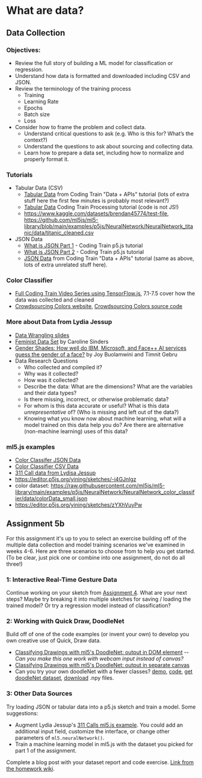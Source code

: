 # What are data?

## Data Collection

### Objectives:

- Review the full story of building a ML model for classification or regression.
- Understand how data is formatted and downloaded including CSV and JSON.
- Review the terminology of the training process
  - Training
  - Learning Rate
  - Epochs
  - Batch size
  - Loss
- Consider how to frame the problem and collect data.
  - Understand critical questions to ask (e.g. Who is this for? What’s the context?)
  - Understand the questions to ask about sourcing and collecting data.
  - Learn how to prepare a data set, including how to normalize and properly format it.

### Tutorials

- Tabular Data (CSV)
  - [Tabular Data](https://youtu.be/RfMkdvN-23o) from Coding Train "Data + APIs" tutorial (lots of extra stuff here the first few minutes is probably most relevant?)
  - [Tabular Data](https://youtu.be/woaR-CJEwqc) Coding Train Processing tutorial (code is not JS!)
  - https://www.kaggle.com/datasets/brendan45774/test-file, https://github.com/ml5js/ml5-library/blob/main/examples/p5js/NeuralNetwork/NeuralNetwork_titanic/data/titanic_cleaned.csv
- JSON Data
  - [What is JSON Part 1](https://youtu.be/_NFkzw6oFtQ) - Coding Train p5.js tutorial
  - [What is JSON Part 2](https://youtu.be/118sDpLOClw) - Coding Train p5.js tutorial
  - [JSON Data](https://youtu.be/uxf0--uiX0I) from Coding Train "Data + APIs" tutorial (same as above, lots of extra unrelated stuff here).

### Color Classifier

- [Full Coding Train Video Series using TensorFlow.js](https://youtu.be/y59-frfKR58?list=PLRqwX-V7Uu6bmMRCIoTi72aNWHo7epX4L), 7.1-7.5 cover how the data was collected and cleaned
- [Crowdsourcing Colors website](https://codingtrain.github.io/CrowdSourceColorData/index.html), [Crowdsourcing Colors source code](https://github.com/CodingTrain/CrowdSourceColorData)

### More about Data from Lydia Jessup

- [Data Wrangling slides](https://docs.google.com/presentation/d/1dPB75F-BEjhtHour7_b7b4UidKQ6vGIAOibvUlgg4EA/edit)
- [Feminist Data Set](https://carolinesinders.com/feminist-data-set/) by Caroline Sinders
- [Gender Shades: How well do IBM, Microsoft, and Face++ AI services guess the gender of a face?](http://gendershades.org/) by Joy Buolamwini and Timnit Gebru
- Data Research Questions
  - Who collected and compiled it?
  - Why was it collected?
  - How was it collected?
  - Describe the data: What are the dimensions? What are the variables and their data types?
  - Is there missing, incorrect, or otherwise problematic data?
  - For whom is this data accurate or useful? What is this data _unrepresentative_ of? (Who is missing and left out of the data?)
  - Knowing what you know now about machine learning, what will a model trained on this data help you do? Are there are alternative (non-machine learning) uses of this data?

### ml5.js examples

- [Color Classifer JSON Data](https://editor.p5js.org/ima_ml/sketches/WOLz4pub3)
- [Color Classifier CSV Data](https://editor.p5js.org/ima_ml/sketches/8eskYqyhA)
- [311 Call data from Lydisa Jessup](https://editor.p5js.org/lydiajessup/sketches/NQ6iRoAM2)
- https://editor.p5js.org/yining/sketches/-i4GJnlgz
- color dataset: https://raw.githubusercontent.com/ml5js/ml5-library/main/examples/p5js/NeuralNetwork/NeuralNetwork_color_classifier/data/colorData_small.json
- https://editor.p5js.org/yining/sketches/zYXhVuyPw

## Assignment 5b

For this assignment it's up to you to select an exercise building off of the multiple data collection and model training scenarios we've examined in weeks 4-6. Here are three scenarios to choose from to help you get started. (To be clear, just pick one or combine into one assignment, do not do all three!)

### 1: Interactive Real-Time Gesture Data

Continue working on your sketch from [Assignment 4](https://github.com/ml5js/Intro-ML-Arts-IMA-F23/wiki/Assignment-4). What are your next steps? Maybe try breaking it into multiple sketches for saving / loading the trained model? Or try a regression model instead of classification?

### 2: Working with Quick Draw, DoodleNet

Build off of one of the code examples (or invent your own) to develop you own creative use of Quick, Draw data.

- [Classifying Drawings with ml5's DoodleNet: output in DOM element](https://editor.p5js.org/ima_ml/sketches/IbXlN6voN) -- _Can you make this one work with webcam input instead of canvas?_
- [Classifying Drawings with ml5's DoodleNet: output in separate canvas](https://editor.p5js.org/ima_ml/sketches/XIZEoKBTL)
- Can you try your own doodleNet with a fewer classes? [demo](https://yining1023.github.io/machine-learning-for-the-web/cnn/TrainDoodleClassifier), [code](https://github.com/yining1023/machine-learning-for-the-web/tree/master/cnn/TrainDoodleClassifier), [get doodleNet dataset](https://github.com/googlecreativelab/quickdraw-dataset#get-the-data), [download](https://console.cloud.google.com/storage/browser/quickdraw_dataset/full/numpy_bitmap;tab=objects?prefix=&forceOnObjectsSortingFiltering=false) .npy files.

### 3: Other Data Sources

Try loading JSON or tabular data into a p5.js sketch and train a model. Some suggestions:

- Augment Lydia Jessup's [311 Calls ml5.js example](https://editor.p5js.org/lydiajessup/sketches/NQ6iRoAM2). You could add an additional input field, customize the interface, or change other parameters of `ml5.neuralNetwork()`.
- Train a machine learning model in ml5.js with the dataset you picked for part 1 of the assignment.

Complete a blog post with your dataset report and code exercise. [Link from the homework wiki](https://github.com/ml5js/Intro-ML-Arts-IMA-F23/wiki/Assignment-5).
